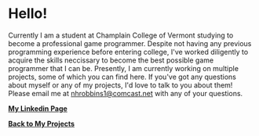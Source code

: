 # Hello!

Currently I am a student at Champlain College of Vermont studying to become a professional game programmer. Despite not having any previous programming experience before entering college, I've worked diligently to acquire the skills neccissary to become the best possible game programmer that I can be. Presently, I am currently working on multiple projects, some of which you can find here. If you've got any questions about myself or any of my projects, I'd love to talk to you about them! Please email me at nhrobbins1@comcast.net with any of your questions.






**[My Linkedin Page](https://www.linkedin.com/in/nicholas-robbins-professional/)**

**[Back to My Projects](https://nicholasrobbins.github.io/)**
